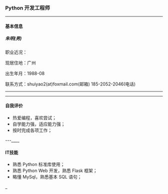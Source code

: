 ### Python 开发工程师
---
#### 基本信息

##### 朱明(男)

职业近况：  

现居住地：广州 

出生年月：1988-08  

联系方式：shuiyao2(at)foxmail.com(邮箱)    185-2052-2046(电话)  
____
---
#### 自我评价
* 热爱编程，喜欢尝试；  
* 自学能力强，适应能力强；  
* 按时完成各项工作；  

---____
#### IT技能
* 熟悉 Python 标准库使用；
* 熟悉 Python Web 开发，熟悉 Flask 框架；
* 略懂 MySql，熟悉基本 SQL 语句；

_


